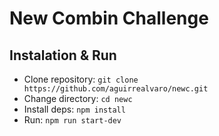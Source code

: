 # New Combin Challenge
## Instalation & Run
* Clone repository: `git clone https://github.com/aguirrealvaro/newc.git`
* Change directory: `cd newc`
* Install deps: `npm install`
* Run: `npm run start-dev`